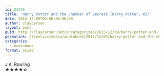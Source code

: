 ```yaml
---
id: 21276
title: 'Harry Potter and the Chamber of Secrets (Harry Potter, #2)'
date: 2015-12-09T00:00:00-06:00
author: claycarson
layout: post
guid: http://claycarson.net/uncategorized/2015/12/09/harry-potter-and-the-chamber-of-secrets-harry-potter-2/
permalink: /timeline/media/audiobook/2015/12/09/harry-potter-and-the-chamber-of-secrets-harry-potter-2/
categories:
  - Audiobook
format: aside
---
```

<div class="media-details"></div>

<div class="media-creator">J.K. Rowling</div>

<div class="media-rating">★★★★☆</div>